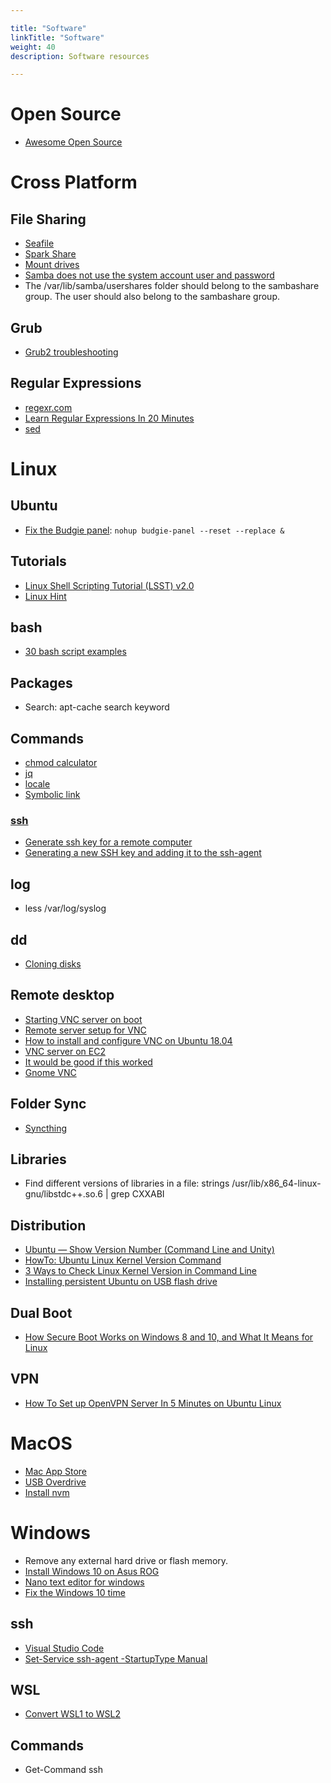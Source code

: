 ```yaml
---

title: "Software"  
linkTitle: "Software"  
weight: 40  
description: Software resources

---
```


# Open Source

*   [Awesome Open Source](https://awesomeopensource.com/)

# Cross Platform

## File Sharing

*   [Seafile](http://www.seafile.com/en/home/)
*   [Spark Share](http://www.sparkleshare.org/)
*   [Mount drives](https://askubuntu.com/questions/285539/detect-and-mount-devices)
*   [Samba does not use the system account user and password](https://ubuntu.com/tutorials/install-and-configure-samba#4-setting-up-user-accounts-and-connecting-to-share)
*   The /var/lib/samba/usershares folder should belong to the sambashare group. The user should also belong to the sambashare group.

## Grub

*   [Grub2 troubleshooting](https://help.ubuntu.com/community/Grub2/Troubleshooting)

## Regular Expressions

*   [regexr.com](https://regexr.com/)
*   [Learn Regular Expressions In 20 Minutes](https://www.youtube.com/watch?v=rhzKDrUiJVk)
*   [sed](https://sed.js.org/)

# Linux

## Ubuntu

*   [Fix the Budgie panel](https://discourse.ubuntubudgie.org/t/main-menu-disappeared/2378): `nohup budgie-panel --reset --replace &`

## Tutorials

*   [Linux Shell Scripting Tutorial (LSST) v2.0](https://bash.cyberciti.biz/guide/Main_Page)
*   [Linux Hint](https://linuxhint.com/)

## bash

*   [30 bash script examples](https://linuxhint.com/30_bash_script_examples/)

## Packages

*   Search: apt-cache search keyword

## Commands

*   [chmod calculator](https://chmod-calculator.com/)
*   [jq](https://stedolan.github.io/jq/)
*   [locale](https://www.thomas-krenn.com/en/wiki/Configure_Locales_in_Ubuntu)
*   [Symbolic link](https://linuxhint.com/create_symbolic_link_ubuntu/)

### [ssh](https://www.ssh.com)

*   [Generate ssh key for a remote computer](https://www.ssh.com/ssh/keygen)
*   [Generating a new SSH key and adding it to the ssh-agent](https://help.github.com/en/github/authenticating-to-github/generating-a-new-ssh-key-and-adding-it-to-the-ssh-agent)

## log

*   less /var/log/syslog

## dd

*   [Cloning disks](https://www.howtoforge.com/tutorial/linux-dd-command-clone-disk-practical-example/)

## Remote desktop

*   [Starting VNC server on boot](https://www.linode.com/docs/applications/remote-desktop/install-vnc-on-ubuntu-16-04/)
*   [Remote server setup for VNC](https://github.com/CDAT/cdat/wiki/Remote-server-setup-for-VNC)
*   [How to install and configure VNC on Ubuntu 18.04](https://www.digitalocean.com/community/tutorials/how-to-install-and-configure-vnc-on-ubuntu-18-04)
*   [VNC server on EC2](https://askubuntu.com/questions/1068370/vnc-grey-screen-16-04-tightvnc-xfce4-solved)
*   [It would be good if this worked](https://askubuntu.com/questions/800302/vncserver-grey-screen-ubuntu-16-04-lts)
*   [Gnome VNC](https://cloudcone.com/docs/article/install-desktop-vnc-ubuntu-16-04/)

## Folder Sync

*   [Syncthing](https://computingforgeeks.com/how-to-install-and-use-syncthing-on-ubuntu-18-04/)

## Libraries

*   Find different versions of libraries in a file: strings /usr/lib/x86\_64-linux-gnu/libstdc++.so.6 | grep CXXABI

## Distribution

*   [Ubuntu — Show Version Number (Command Line and Unity)](https://www.hostingadvice.com/how-to/ubuntu-show-version/)
*   [HowTo: Ubuntu Linux Kernel Version Command](https://www.cyberciti.biz/faq/find-ubuntu-linux-kernel-version-command/)
*   [3 Ways to Check Linux Kernel Version in Command Line](https://itsfoss.com/find-which-kernel-version-is-running-in-ubuntu/)
*   [Installing persistent Ubuntu on USB flash drive](https://unetbootin.github.io/)

## Dual Boot

*   [How Secure Boot Works on Windows 8 and 10, and What It Means for Linux](https://www.howtogeek.com/116569/htg-explains-how-windows-8s-secure-boot-feature-works-what-it-means-for-linux/)

## VPN

*   [How To Set up OpenVPN Server In 5 Minutes on Ubuntu Linux](https://www.cyberciti.biz/faq/howto-setup-openvpn-server-on-ubuntu-linux-14-04-or-16-04-lts/)

# MacOS

*   [Mac App Store](http://macappstore.org/)
*   [USB Overdrive](http://www.usboverdrive.com/)
*   [Install nvm](https://nodesource.com/blog/installing-node-js-tutorial-using-nvm-on-mac-os-x-and-ubuntu/)

# Windows

*   Remove any external hard drive or flash memory.
*   [Install Windows 10 on Asus ROG](https://rog.asus.com/forum/showthread.php?76993-Guide-How-to-install-windows-8-8-1-10-The-proper-way-(UEFI-based-installation))
*   [Nano text editor for windows](https://files.lhmouse.com/nano-win/)
*   [Fix the Windows 10 time](https://technastic.com/fix-time-between-windows-10-and-ubuntu-in-dual-boot/)

## ssh

*   [Visual Studio Code](https://code.visualstudio.com/docs/remote/troubleshooting)
*   [Set-Service ssh-agent -StartupType Manual](https://github.com/lukesampson/pshazz/issues/70)

## WSL

*   [Convert WSL1 to WSL2](https://ericsysmin.com/2019/07/13/converting-wsl-1-operating-systems-to-wsl-2-on-windows/)

## Commands

* Get-Command ssh
